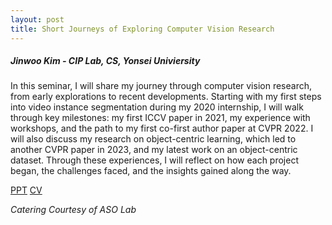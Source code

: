 ```yaml
---
layout: post
title: Short Journeys of Exploring Computer Vision Research
---
```


<h5>
    Jinwoo Kim - CIP Lab, CS, Yonsei Univiersity
</h5>

In this seminar, I will share my journey through computer vision research, from early explorations to recent developments. Starting with my first steps into video instance segmentation during my 2020 internship, I will walk through key milestones: my first ICCV paper in 2021, my experience with workshops, and the path to my first co-first author paper at CVPR 2022. I will also discuss my research on object-centric learning, which led to another CVPR paper in 2023, and my latest work on an object-centric dataset. Through these experiences, I will reflect on how each project began, the challenges faced, and the insights gained along the way.

[PPT](https://docs.google.com/presentation/d/1xAs268PnVFB055p23IOLq1qKxfavYr5k/edit?usp=share_link&ouid=111948851444227468135&rtpof=true&sd=true)
[CV](https://sites.google.com/view/hello-jinwoo)


<i>
    Catering Courtesy of ASO Lab
</i>
